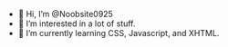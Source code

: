 - 👋 Hi, I’m @Noobsite0925
- 👀 I’m interested in a lot of stuff.
- 🌱 I’m currently learning CSS, Javascript, and XHTML.

<!---
Noobsite0925/Noobsite0925 is a ✨ special ✨ repository because its `README.md` (this file) appears on your GitHub profile.
You can click the Preview link to take a look at your changes.
--->

